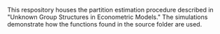 This respository houses the partition estimation procedure described in "Unknown Group Structures in Econometric Models." 
The simulations demonstrate how the functions found in the source folder are used.
